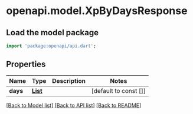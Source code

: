 # openapi.model.XpByDaysResponse

## Load the model package
```dart
import 'package:openapi/api.dart';
```

## Properties
Name | Type | Description | Notes
------------ | ------------- | ------------- | -------------
**days** | [**List<XpDay>**](XpDay.md) |  | [default to const []]

[[Back to Model list]](../README.md#documentation-for-models) [[Back to API list]](../README.md#documentation-for-api-endpoints) [[Back to README]](../README.md)


